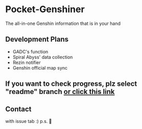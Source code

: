 # Pocket-Genshiner
The all-in-one Genshin information that is in your hand



## Development Plans
- GADC's function
- Spiral Abyss' data collection
- Rezin notifier
- Genshin official map sync

## If you want to check progress, plz select "readme" branch [or click this link](https://github.com/ForestHouse2316/Pocket-Genshiner/tree/readme)


## Contact
with issue tab :)
p.s. 🤔
